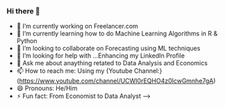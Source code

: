### Hi there 👋

- 🔭 I’m currently working on Freelancer.com
- 🌱 I’m currently learning how to do Machine Learning Algorithms in R & Python
- 👯 I’m looking to collaborate on Forecasting using ML techniques
- 🤔 I’m looking for help with ...Enhancing my LinkedIn Profile
- 💬 Ask me about anaything retated to Data Analysis and Economics
- 📫 How to reach me: Using my {Youtube Channel:}(https://www.youtube.com/channel/UCWI0rEQHO4z0lcwGmnhe7gA) 
- 😄 Pronouns: He/Him
- ⚡ Fun fact: From Economist to Data Analyst
-->

